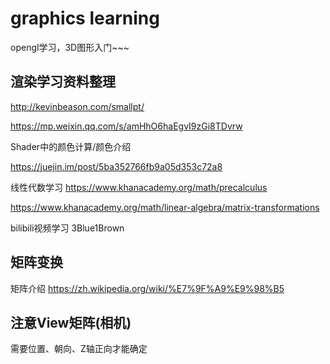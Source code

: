 # graphics learning
opengl学习，3D图形入门~~~

## 渲染学习资料整理

http://kevinbeason.com/smallpt/

https://mp.weixin.qq.com/s/amHhO6haEgvI9zGi8TDvrw


Shader中的颜色计算/颜色介绍

https://juejin.im/post/5ba352766fb9a05d353c72a8

线性代数学习
https://www.khanacademy.org/math/precalculus

https://www.khanacademy.org/math/linear-algebra/matrix-transformations

bilibili视频学习
3Blue1Brown

## 矩阵变换

矩阵介绍
https://zh.wikipedia.org/wiki/%E7%9F%A9%E9%98%B5

## 注意View矩阵(相机)

需要位置、朝向、Z轴正向才能确定
